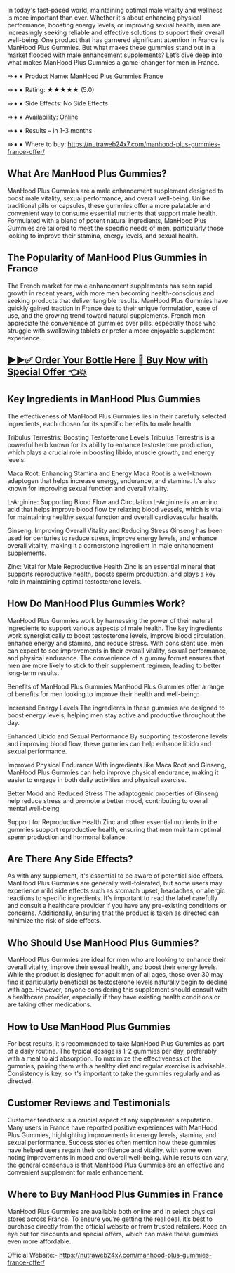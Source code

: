 In today's fast-paced world, maintaining optimal male vitality and wellness is more important than ever. Whether it's about enhancing physical performance, boosting energy levels, or improving sexual health, men are increasingly seeking reliable and effective solutions to support their overall well-being. One product that has garnered significant attention in France is ManHood Plus Gummies. But what makes these gummies stand out in a market flooded with male enhancement supplements? Let’s dive deep into what makes ManHood Plus Gummies a game-changer for men in France.

⇒➧➧ Product Name: [ManHood Plus Gummies France](https://nutraweb24x7.com/manhood-plus-gummies-france-offer/)

⇒➧➧ Rating: ★★★★★ (5.0)

⇒➧➧ Side Effects: No Side Effects

⇒➧➧ Availability: [Online](https://nutraweb24x7.com/manhood-plus-gummies-france-offer/)

⇒➧➧ Results – in 1-3 months

⇒➧➧ Where to buy: https://nutraweb24x7.com/manhood-plus-gummies-france-offer/

## What Are ManHood Plus Gummies?
ManHood Plus Gummies are a male enhancement supplement designed to boost male vitality, sexual performance, and overall well-being. Unlike traditional pills or capsules, these gummies offer a more palatable and convenient way to consume essential nutrients that support male health. Formulated with a blend of potent natural ingredients, ManHood Plus Gummies are tailored to meet the specific needs of men, particularly those looking to improve their stamina, energy levels, and sexual health.

## The Popularity of ManHood Plus Gummies in France
The French market for male enhancement supplements has seen rapid growth in recent years, with more men becoming health-conscious and seeking products that deliver tangible results. ManHood Plus Gummies have quickly gained traction in France due to their unique formulation, ease of use, and the growing trend toward natural supplements. French men appreciate the convenience of gummies over pills, especially those who struggle with swallowing tablets or prefer a more enjoyable supplement experience.

## [▶▶✅ Order Your Bottle Here 🛒 Buy Now with Special Offer 👈💥](https://nutraweb24x7.com/manhood-plus-gummies-france-offer/)

## Key Ingredients in ManHood Plus Gummies
The effectiveness of ManHood Plus Gummies lies in their carefully selected ingredients, each chosen for its specific benefits to male health.

Tribulus Terrestris: Boosting Testosterone Levels
Tribulus Terrestris is a powerful herb known for its ability to enhance testosterone production, which plays a crucial role in boosting libido, muscle growth, and energy levels.

Maca Root: Enhancing Stamina and Energy
Maca Root is a well-known adaptogen that helps increase energy, endurance, and stamina. It's also known for improving sexual function and overall vitality.

L-Arginine: Supporting Blood Flow and Circulation
L-Arginine is an amino acid that helps improve blood flow by relaxing blood vessels, which is vital for maintaining healthy sexual function and overall cardiovascular health.

Ginseng: Improving Overall Vitality and Reducing Stress
Ginseng has been used for centuries to reduce stress, improve energy levels, and enhance overall vitality, making it a cornerstone ingredient in male enhancement supplements.

Zinc: Vital for Male Reproductive Health
Zinc is an essential mineral that supports reproductive health, boosts sperm production, and plays a key role in maintaining optimal testosterone levels.

## How Do ManHood Plus Gummies Work?
ManHood Plus Gummies work by harnessing the power of their natural ingredients to support various aspects of male health. The key ingredients work synergistically to boost testosterone levels, improve blood circulation, enhance energy and stamina, and reduce stress. With consistent use, men can expect to see improvements in their overall vitality, sexual performance, and physical endurance. The convenience of a gummy format ensures that men are more likely to stick to their supplement regimen, leading to better long-term results.

Benefits of ManHood Plus Gummies
ManHood Plus Gummies offer a range of benefits for men looking to improve their health and well-being:

Increased Energy Levels
The ingredients in these gummies are designed to boost energy levels, helping men stay active and productive throughout the day.

Enhanced Libido and Sexual Performance
By supporting testosterone levels and improving blood flow, these gummies can help enhance libido and sexual performance.

Improved Physical Endurance
With ingredients like Maca Root and Ginseng, ManHood Plus Gummies can help improve physical endurance, making it easier to engage in both daily activities and physical exercise.

Better Mood and Reduced Stress
The adaptogenic properties of Ginseng help reduce stress and promote a better mood, contributing to overall mental well-being.

Support for Reproductive Health
Zinc and other essential nutrients in the gummies support reproductive health, ensuring that men maintain optimal sperm production and hormonal balance.

## Are There Any Side Effects?
As with any supplement, it's essential to be aware of potential side effects. ManHood Plus Gummies are generally well-tolerated, but some users may experience mild side effects such as stomach upset, headaches, or allergic reactions to specific ingredients. It's important to read the label carefully and consult a healthcare provider if you have any pre-existing conditions or concerns. Additionally, ensuring that the product is taken as directed can minimize the risk of side effects.

## Who Should Use ManHood Plus Gummies?
ManHood Plus Gummies are ideal for men who are looking to enhance their overall vitality, improve their sexual health, and boost their energy levels. While the product is designed for adult men of all ages, those over 30 may find it particularly beneficial as testosterone levels naturally begin to decline with age. However, anyone considering this supplement should consult with a healthcare provider, especially if they have existing health conditions or are taking other medications.

## How to Use ManHood Plus Gummies
For best results, it's recommended to take ManHood Plus Gummies as part of a daily routine. The typical dosage is 1-2 gummies per day, preferably with a meal to aid absorption. To maximize the effectiveness of the gummies, pairing them with a healthy diet and regular exercise is advisable. Consistency is key, so it's important to take the gummies regularly and as directed.

## Customer Reviews and Testimonials
Customer feedback is a crucial aspect of any supplement's reputation. Many users in France have reported positive experiences with ManHood Plus Gummies, highlighting improvements in energy levels, stamina, and sexual performance. Success stories often mention how these gummies have helped users regain their confidence and vitality, with some even noting improvements in mood and overall well-being. While results can vary, the general consensus is that ManHood Plus Gummies are an effective and convenient supplement for male enhancement.

## Where to Buy ManHood Plus Gummies in France
ManHood Plus Gummies are available both online and in select physical stores across France. To ensure you’re getting the real deal, it’s best to purchase directly from the official website or from trusted retailers. Keep an eye out for discounts and special offers, which can make these gummies even more affordable.

Official Website:- https://nutraweb24x7.com/manhood-plus-gummies-france-offer/
